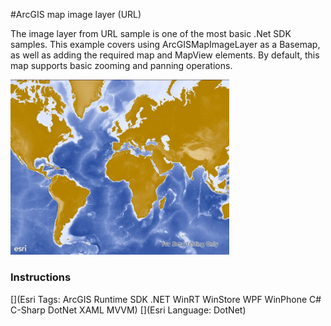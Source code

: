 #ArcGIS map image layer (URL)

The image layer from URL sample is one of the most basic .Net SDK samples. This example covers using ArcGISMapImageLayer as a Basemap, as well as adding the required map and MapView elements. By default, this map supports basic zooming and panning operations.

<img src="ArcGISMapImageLayerUrl.jpg" width="350"/>

### Instructions



[](Esri Tags: ArcGIS Runtime SDK .NET WinRT WinStore WPF WinPhone C# C-Sharp DotNet XAML MVVM)
[](Esri Language: DotNet)
